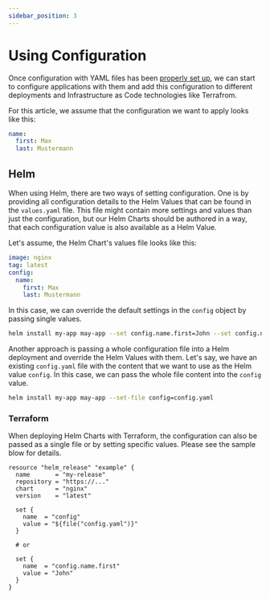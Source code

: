 ```yaml
---
sidebar_position: 3
---
```


# Using Configuration

Once configuration with YAML files has been [properly set up](/docs-internal/configuration/adding-configuration), we can start to configure applications with them and add this configuration to different deployments and Infrastructure as Code technologies like Terrafrom.

For this article, we assume that the configuration we want to apply looks like this:

```yaml title="config.yaml"
name:
  first: Max
  last: Mustermann
```

## Helm

When using Helm, there are two ways of setting configuration. One is by providing all configuration details to the Helm Values that can be found in the `values.yaml` file. This file might contain more settings and values than just the configuration, but our Helm Charts should be authored in a way, that each configuration value is also available as a Helm Value.

Let's assume, the Helm Chart's values file looks like this:

```yaml title="values.yaml"
image: nginx
tag: latest
config:
  name:
    first: Max
    last: Mustermann
```

In this case, we can override the default settings in the `config` object by passing single values.

```bash
helm install my-app may-app --set config.name.first=John --set config.name.lase=Doe
```

Another approach is passing a whole configuration file into a Helm deployment and override the Helm Values with them. Let's say, we have an existing `config.yaml` file with the content that we want to use as the Helm value `config`. In this case, we can pass the whole file content into the `config` value.

```bash
helm install my-app may-app --set-file config=config.yaml
```

### Terraform

When deploying Helm Charts with Terraform, the configuration can also be passed as a single file or by setting specific values. Please see the sample blow for details.

```hcl title="helm.tf"
resource "helm_release" "example" {
  name       = "my-release"
  repository = "https://..."
  chart      = "nginx"
  version    = "latest"

  set {
    name  = "config"
    value = "${file("config.yaml")}"
  }

  # or

  set {
    name  = "config.name.first"
    value = "John"
  }
}

```
